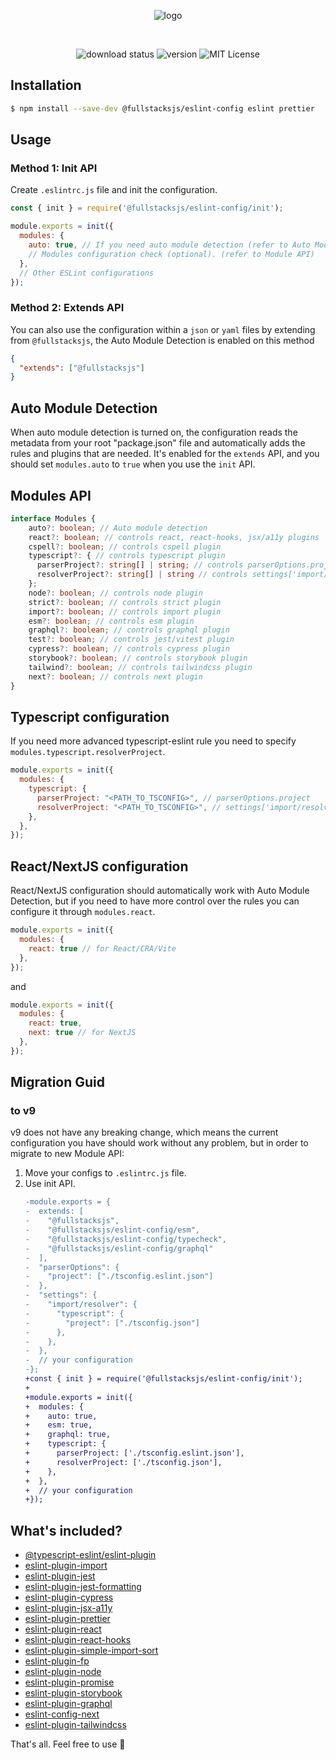 <div align="center">

![logo](https://raw.githubusercontent.com/fullstacksjs/eslint-config/master/assets/banner.png)

<br/>

![download status][download-badge]
![version][version-badge]
![MIT License][license-badge]

</div>

## Installation

```sh
$ npm install --save-dev @fullstacksjs/eslint-config eslint prettier
```

## Usage

### Method 1: Init API

Create `.eslintrc.js` file and init the configuration.

```js
const { init } = require('@fullstacksjs/eslint-config/init');

module.exports = init({
  modules: {
    auto: true, // If you need auto module detection (refer to Auto Module Detection).
    // Modules configuration check (optional). (refer to Module API)
  },
  // Other ESLint configurations
});

```

### Method 2: Extends API

You can also use the configuration within a `json` or `yaml` files by extending from `@fullstacksjs`, the Auto Module Detection is enabled on this method

```json
{
  "extends": ["@fullstacksjs"]
}
```

## Auto Module Detection

When auto module detection is turned on, the configuration reads the metadata from your root "package.json" file and automatically adds the rules and plugins that are needed. It's enabled for the `extends` API, and you should set `modules.auto` to `true` when you use the `init` API.

## Modules API

```typescript
interface Modules {
    auto?: boolean; // Auto module detection
    react?: boolean; // controls react, react-hooks, jsx/a11y plugins
    cspell?: boolean; // controls cspell plugin
    typescript?: { // controls typescript plugin
      parserProject?: string[] | string; // controls parserOptions.project
      resolverProject?: string[] | string // controls settings['import/resolver'].typescript.project
    };
    node?: boolean; // controls node plugin
    strict?: boolean; // controls strict plugin
    import?: boolean; // controls import plugin
    esm?: boolean; // controls esm plugin
    graphql?: boolean; // controls graphql plugin
    test?: boolean; // controls jest/vitest plugin
    cypress?: boolean; // controls cypress plugin
    storybook?: boolean; // controls storybook plugin
    tailwind?: boolean; // controls tailwindcss plugin
    next?: boolean; // controls next plugin
}
```

## Typescript configuration

If you need more advanced typescript-eslint rule you need to specify `modules.typescript.resolverProject`.

```js
module.exports = init({
  modules: {
    typescript: {
      parserProject: "<PATH_TO_TSCONFIG>", // parserOptions.project
      resolverProject: "<PATH_TO_TSCONFIG>", // settings['import/resolver']
    },
  },
});
```

## React/NextJS configuration

React/NextJS configuration should automatically work with Auto Module Detection, but if you need to have more control over the rules you can configure it through `modules.react`.

```js
module.exports = init({
  modules: {
    react: true // for React/CRA/Vite
  },
});
```

and

```js
module.exports = init({
  modules: {
    react: true,
    next: true // for NextJS
  },
});
```

## Migration Guid

### to v9

v9 does not have any breaking change, which means the current configuration you have should work without any problem, but in order to migrate to new Module API:

1. Move your configs to `.eslintrc.js` file.
2. Use init API.
    ```diff
    -module.exports = {
    -  extends: [
    -    "@fullstacksjs",
    -    "@fullstacksjs/eslint-config/esm",
    -    "@fullstacksjs/eslint-config/typecheck",
    -    "@fullstacksjs/eslint-config/graphql"
    -  ],
    -  "parserOptions": {
    -    "project": ["./tsconfig.eslint.json"]
    -  },
    -  "settings": {
    -    "import/resolver": {
    -      "typescript": {
    -        "project": ["./tsconfig.json"]
    -      },
    -    },
    -  },
    -  // your configuration
    -};
    +const { init } = require('@fullstacksjs/eslint-config/init');
    +
    +module.exports = init({
    +  modules: {
    +    auto: true,
    +    esm: true,
    +    graphql: true,
    +    typescript: {
    +      parserProject: ['./tsconfig.eslint.json'],
    +      resolverProject: ['./tsconfig.json'],
    +    },
    +  },
    +  // your configuration
    +});
    ```

## What's included?

* [@typescript-eslint/eslint-plugin](https://typescript-eslint.io/)
* [eslint-plugin-import](https://github.com/import-js/eslint-plugin-import)
* [eslint-plugin-jest](https://github.com/jest-community/eslint-plugin-jest)
* [eslint-plugin-jest-formatting](https://github.com/dangreenisrael/eslint-plugin-jest-formatting)
* [eslint-plugin-cypress](https://github.com/cypress-io/eslint-plugin-cypress)
* [eslint-plugin-jsx-a11y](https://github.com/jsx-eslint/eslint-plugin-jsx-a11y)
* [eslint-plugin-prettier](https://github.com/prettier/eslint-plugin-prettier)
* [eslint-plugin-react](https://www.npmjs.com/package/eslint-plugin-react)
* [eslint-plugin-react-hooks](https://www.npmjs.com/package/eslint-plugin-react-hooks)
* [eslint-plugin-simple-import-sort](https://github.com/lydell/eslint-plugin-simple-import-sort)
* [eslint-plugin-fp](https://github.com/jfmengels/eslint-plugin-fp)
* [eslint-plugin-node](https://github.com/mysticatea/eslint-plugin-node)
* [eslint-plugin-promise](https://github.com/eslint-community/eslint-plugin-promise)
* [eslint-plugin-storybook](https://github.com/storybookjs/eslint-plugin-storybook#readme)
* [eslint-plugin-graphql](https://github.com/apollographql/eslint-plugin-graphql)
* [eslint-config-next](https://github.com/vercel/next.js/tree/canary/packages/eslint-config-next)
* [eslint-plugin-tailwindcss](https://github.com/francoismassart/eslint-plugin-tailwindcss)

That's all. Feel free to use 💛

[download-badge]: https://img.shields.io/npm/dm/@fullstacksjs/eslint-config?color=6464E2&label=DOWNLOADS&style=flat-square
[version-badge]: https://img.shields.io/npm/v/@fullstacksjs/eslint-config?color=6464E2&label=VERSION&style=flat-square
[license-badge]: https://img.shields.io/npm/l/@fullstacksjs/eslint-config?color=6464E2&label=LICENSE&style=flat-square
